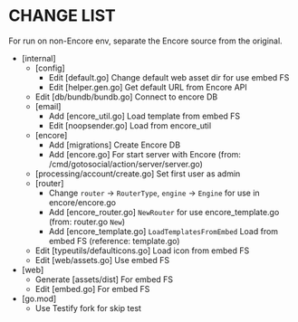 # CHANGE LIST
For run on non-Encore env, separate the Encore source from the original.

- [internal]
  - [config]
    - Edit [default.go] Change default web asset dir for use embed FS
    - Edit [helper.gen.go] Get default URL from Encore API
  - Edit [db/bundb/bundb.go] Connect to encore DB
  - [email]
    - Add [encore_util.go] Load template from embed FS
    - Edit [noopsender.go] Load from encore_util
  - [encore]
    - Add [migrations] Create Encore DB
    - Add [encore.go] For start server with Encore (from: /cmd/gotosocial/action/server/server.go)
  - [processing/account/create.go] Set first user as admin
  - [router]
    - Change `router` -> `RouterType`, `engine` -> `Engine` for use in encore/encore.go
    - Add [encore_router.go] `NewRouter` for use encore_template.go (from: router.go `New`)
    - Add [encore_template.go] `LoadTemplatesFromEmbed` Load from embed FS (reference: template.go)
  - Edit [typeutils/defaulticons.go] Load icon from embed FS
  - Edit [web/assets.go] Use embed FS
- [web]
  - Generate [assets/dist] For embed FS
  - Edit [embed.go] For embed FS
- [go.mod]
  - Use Testify fork for skip test
